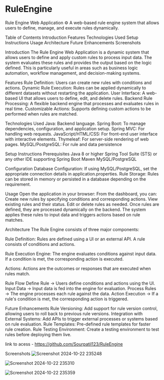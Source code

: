 # RuleEngine

Rule Engine Web Application ⚙️
A web-based rule engine system that allows users to define, manage, and execute rules dynamically.

Table of Contents
Introduction
Features
Technologies Used
Setup Instructions
Usage
Architecture
Future Enhancements
Screenshots

Introduction
The Rule Engine Web Application is a dynamic system that allows users to define and apply custom rules to process input data. The system evaluates these rules and provides the output based on the logic defined. This is particularly useful in areas such as business logic automation, workflow management, and decision-making systems.

Features
Rule Definition: Users can create new rules with conditions and actions.
Dynamic Rule Execution: Rules can be applied dynamically to different datasets without restarting the application.
User Interface: A web-based UI that allows users to define, edit, and delete rules.
Backend Rule Processing: A flexible backend engine that processes and evaluates rules in real time.
Customizable Actions: Supports defining custom actions to be performed when rules are matched.

Technologies Used
Java: Backend language.
Spring Boot: To manage dependencies, configuration, and application setup.
Spring MVC: For handling web requests.
JavaScript/HTML/CSS: For front-end user interface with interactive elements.
Thymeleaf: For server-side rendering of web pages.
MySQL/PostgreSQL: For rule and data persistence

Setup Instructions
Prerequisites
Java 8 or higher
Spring Tool Suite (STS) or any other IDE supporting Spring Boot
Maven
MySQL/PostgreSQL

Configuration
Database Configuration: If using MySQL/PostgreSQL, set the appropriate connection details in application.properties.
Rule Storage: Rules can be stored in memory or persisted in a database depending on the requirement.

Usage
Open the application in your browser:
From the dashboard, you can:
Create new rules by specifying conditions and corresponding actions.
View existing rules and their status.
Edit or delete rules as needed.
Once rules are defined, they are processed dynamically on the backend. The system applies these rules to input data and triggers actions based on rule matches.

Architecture
The Rule Engine consists of three major components:

Rule Definition: Rules are defined using a UI or an external API. A rule consists of conditions and actions.

Rule Execution Engine: The engine evaluates conditions against input data. If a condition is met, the corresponding action is executed.

Actions: Actions are the outcomes or responses that are executed when rules match.

Rule Flow
Define Rule → Users define conditions and actions using the UI.
Input Data → Input data is fed into the engine for evaluation.
Process Rules → The engine processes each rule against the data.
Action Execution → If a rule's condition is met, the corresponding action is triggered.

Future Enhancements
Rule Versioning: Add support for rule version control, allowing users to roll back to previous rule versions.
Integration with External Systems: Add APIs to trigger external processes or systems based on rule evaluation.
Rule Templates: Pre-defined rule templates for faster rule creation.
Rule Testing Environment: Create a testing environment to test rules before deploying them live.

link to acess - https://github.com/Sourpatil123/RuleEngine

Screenshots
![Screenshot 2024-10-22 235248](https://github.com/user-attachments/assets/ed9058db-40b7-4061-9eeb-20677967daf3)

![Screenshot 2024-10-22 235310](https://github.com/user-attachments/assets/7b43b51b-3233-41b2-8ddb-f390021bbfe4)

![Screenshot 2024-10-22 235359](https://github.com/user-attachments/assets/e50262f1-c05f-45b4-8b2b-3ab1074304c0)



